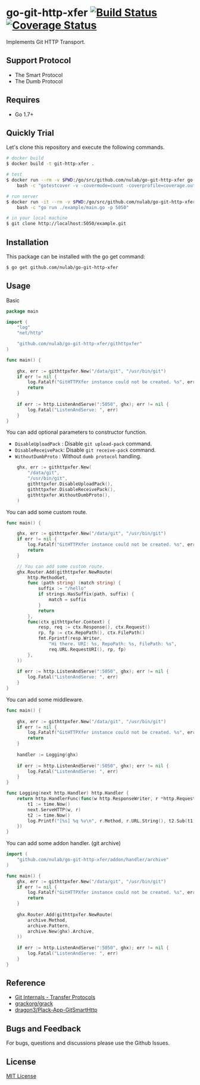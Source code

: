 # go-git-http-xfer [![Build Status](https://travis-ci.org/nulab/go-git-http-xfer.svg?branch=master)](https://travis-ci.org/nulab/go-git-http-xfer) [![Coverage Status](https://coveralls.io/repos/github/nulab/go-git-http-xfer/badge.svg?branch=master)](https://coveralls.io/github/nulab/go-git-http-xfer?branch=master)

Implements Git HTTP Transport.

## Support Protocol

* The Smart Protocol
* The Dumb Protocol

## Requires

* Go 1.7+

## Quickly Trial

Let's clone this repository and execute the following commands.

```` zsh
# docker build
$ docker build -t git-http-xfer .

# test
$ docker run --rm -v $PWD:/go/src/github.com/nulab/go-git-http-xfer go-git-http-xfer \
    bash -c "gotestcover -v -covermode=count -coverprofile=coverage.out ./..."

# run server
$ docker run -it --rm -v $PWD:/go/src/github.com/nulab/go-git-http-xfer -p 5050:5050 go-git-http-xfer \
    bash -c "go run ./example/main.go -p 5050"

# in your local machine
$ git clone http://localhost:5050/example.git
````

## Installation

This package can be installed with the go get command:

``` zsh
$ go get github.com/nulab/go-git-http-xfer
```

## Usage

Basic
``` go
package main

import (
	"log"
	"net/http"

	"github.com/nulab/go-git-http-xfer/githttpxfer"
)

func main() {
	
	ghx, err := githttpxfer.New("/data/git", "/usr/bin/git")
	if err != nil {
		log.Fatalf("GitHTTPXfer instance could not be created. %s", err.Error())
		return
	}
	
	if err := http.ListenAndServe(":5050", ghx); err != nil {
		log.Fatal("ListenAndServe: ", err)
	}
}
```
You can add optional parameters to constructor function.
* `DisableUploadPack` : Disable `git upload-pack` command.
* `DisableReceivePack`: Disable `git receive-pack` command.
* `WithoutDumbProto`  : Without `dumb protocol` handling.
```go
	ghx, err := githttpxfer.New(
		"/data/git",
		"/usr/bin/git",
		githttpxfer.DisableUploadPack(),
		githttpxfer.DisableReceivePack(),
		githttpxfer.WithoutDumbProto(),
	)
```
You can add some custom route.
``` go
func main() {

	ghx, err := githttpxfer.New("/data/git", "/usr/bin/git")
	if err != nil {
		log.Fatalf("GitHTTPXfer instance could not be created. %s", err.Error())
		return
	}

	// You can add some custom route.
	ghx.Router.Add(githttpxfer.NewRoute(
		http.MethodGet,
		func (path string) (match string) {
			suffix := "/hello"
			if strings.HasSuffix(path, suffix) {
				match = suffix
			}
			return
		},
		func(ctx githttpxfer.Context) {
			resp, req := ctx.Response(), ctx.Request()
			rp, fp := ctx.RepoPath(), ctx.FilePath()
			fmt.Fprintf(resp.Writer,
				"Hi there. URI: %s, RepoPath: %s, FilePath: %s",
				req.URL.RequestURI(), rp, fp)
		},
	))
	
	if err := http.ListenAndServe(":5050", ghx); err != nil {
		log.Fatal("ListenAndServe: ", err)
	}
}
```
You can add some middleware.
``` go
func main() {
	
	ghx, err := githttpxfer.New("/data/git", "/usr/bin/git")
	if err != nil {
		log.Fatalf("GitHTTPXfer instance could not be created. %s", err.Error())
		return
	}
	
	handler := Logging(ghx)
	
	if err := http.ListenAndServe(":5050", ghx); err != nil {
		log.Fatal("ListenAndServe: ", err)
	}
}

func Logging(next http.Handler) http.Handler {
	return http.HandlerFunc(func(w http.ResponseWriter, r *http.Request) {
		t1 := time.Now()
		next.ServeHTTP(w, r)
		t2 := time.Now()
		log.Printf("[%s] %q %v\n", r.Method, r.URL.String(), t2.Sub(t1))
	})
}
```
You can add some addon handler. (git archive)
``` go
import (
	"github.com/nulab/go-git-http-xfer/addon/handler/archive"
)

func main() {
	ghx, err := githttpxfer.New("/data/git", "/usr/bin/git")
	if err != nil {
		log.Fatalf("GitHTTPXfer instance could not be created. %s", err.Error())
		return
	}
	
	ghx.Router.Add(githttpxfer.NewRoute(
		archive.Method,
		archive.Pattern,
		archive.New(ghx).Archive,
	))
	
	if err := http.ListenAndServe(":5050", ghx); err != nil {
		log.Fatal("ListenAndServe: ", err)
	}
}

```

## Reference

- [Git Internals - Transfer Protocols](http://www.opensource.org/licenses/mit-license.php)
- [grackorg/grack](https://github.com/grackorg/grack)
- [dragon3/Plack-App-GitSmartHttp](https://github.com/dragon3/Plack-App-GitSmartHttp)

## Bugs and Feedback

For bugs, questions and discussions please use the Github Issues.

## License

[MIT License](http://www.opensource.org/licenses/mit-license.php)
